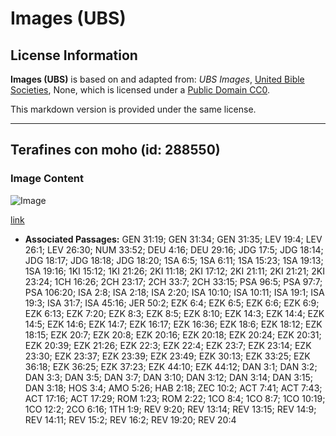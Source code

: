 # Images (UBS)

## License Information

**Images (UBS)** is based on and adapted from: _UBS Images_, [United Bible Societies](https://unitedbiblesocieties.org/), None, which is licensed under a [Public Domain CC0](https://creativecommons.org/public-domain/cc0/).

This markdown version is provided under the same license.



--------------------------------

## Terafines con moho (id: 288550)

### Image Content

![Image](https://cdn.aquifer.bible/aquifer-content/resources/Media/WEB-0462_teraphim_with_mold.jpg)

[link](https://cdn.aquifer.bible/aquifer-content/resources/Media/WEB-0462_teraphim_with_mold.jpg)

* **Associated Passages:** GEN 31:19; GEN 31:34; GEN 31:35; LEV 19:4; LEV 26:1; LEV 26:30; NUM 33:52; DEU 4:16; DEU 29:16; JDG 17:5; JDG 18:14; JDG 18:17; JDG 18:18; JDG 18:20; 1SA 6:5; 1SA 6:11; 1SA 15:23; 1SA 19:13; 1SA 19:16; 1KI 15:12; 1KI 21:26; 2KI 11:18; 2KI 17:12; 2KI 21:11; 2KI 21:21; 2KI 23:24; 1CH 16:26; 2CH 23:17; 2CH 33:7; 2CH 33:15; PSA 96:5; PSA 97:7; PSA 106:20; ISA 2:8; ISA 2:18; ISA 2:20; ISA 10:10; ISA 10:11; ISA 19:1; ISA 19:3; ISA 31:7; ISA 45:16; JER 50:2; EZK 6:4; EZK 6:5; EZK 6:6; EZK 6:9; EZK 6:13; EZK 7:20; EZK 8:3; EZK 8:5; EZK 8:10; EZK 14:3; EZK 14:4; EZK 14:5; EZK 14:6; EZK 14:7; EZK 16:17; EZK 16:36; EZK 18:6; EZK 18:12; EZK 18:15; EZK 20:7; EZK 20:8; EZK 20:16; EZK 20:18; EZK 20:24; EZK 20:31; EZK 20:39; EZK 21:26; EZK 22:3; EZK 22:4; EZK 23:7; EZK 23:14; EZK 23:30; EZK 23:37; EZK 23:39; EZK 23:49; EZK 30:13; EZK 33:25; EZK 36:18; EZK 36:25; EZK 37:23; EZK 44:10; EZK 44:12; DAN 3:1; DAN 3:2; DAN 3:3; DAN 3:5; DAN 3:7; DAN 3:10; DAN 3:12; DAN 3:14; DAN 3:15; DAN 3:18; HOS 3:4; AMO 5:26; HAB 2:18; ZEC 10:2; ACT 7:41; ACT 7:43; ACT 17:16; ACT 17:29; ROM 1:23; ROM 2:22; 1CO 8:4; 1CO 8:7; 1CO 10:19; 1CO 12:2; 2CO 6:16; 1TH 1:9; REV 9:20; REV 13:14; REV 13:15; REV 14:9; REV 14:11; REV 15:2; REV 16:2; REV 19:20; REV 20:4

